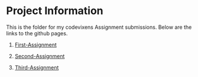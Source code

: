 # Project Information
This is the folder for my codevixens Assignment submissions. Below are the links to the github pages. 

1. [First-Assignment](#https://github.com/Jumai26/codevixens_4.0-Assignment/blob/assignment-1/assignment1.js)


2. [Second-Assignment](#https://github.com/Jumai26/codevixens_4.0-Assignment/blob/assignment-2gt4/assignment2.js)


3. [Third-Assignment](#https://github.com/Jumai26/codevixens_4.0-Assignment/blob/assignment-3/assignment3.js)

